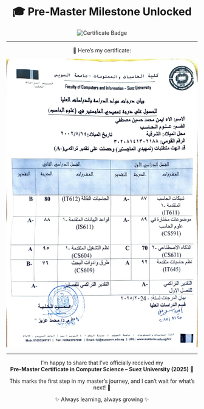 <div align="center">

# 🎓 Pre-Master Milestone Unlocked

![Certificate Badge](https://img.shields.io/badge/Certificate-Pre--Master%20in%20CS-blue?style=for-the-badge&logo=graduation-cap&logoColor=white)

---

📜 Here’s my certificate:  

![Pre-Master Certificate](./master_certificate.jpg)

---

I’m happy to share that I’ve officially received my  
**Pre-Master Certificate in Computer Science – Suez University (2025)** 🎉  

This marks the first step in my master’s journey, and I can’t wait for what’s next! 🌱  

✨ Always learning, always growing ✨  

</div>

